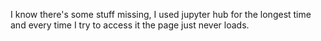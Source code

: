 I know there's some stuff missing, I used jupyter hub for the longest time and every time I try to access it the page just never loads. 
